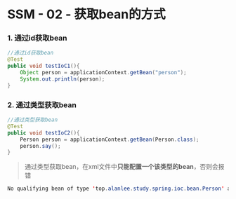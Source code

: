 # SSM - 02 - 获取bean的方式

### 1. 通过id获取bean

```java
//通过id获取bean
@Test
public void testIoC1(){
    Object person = applicationContext.getBean("person");
    System.out.println(person);
}
```

### 2. 通过类型获取bean

```java
//通过类型获取bean
@Test
public void testIoC2(){
    Person person = applicationContext.getBean(Person.class);
    person.say();
}
```

> 通过类型获取bean，在xml文件中**只能配置一个该类型的bean**，否则会报错


```java
No qualifying bean of type 'top.alanlee.study.spring.ioc.bean.Person' available: expected single matching bean but found 2: person,person1
```
